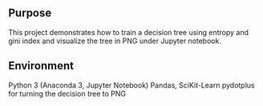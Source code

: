## Purpose
This project demonstrates how to train a decision tree using entropy and gini index and visualize the tree in PNG under Jupyter notebook.

## Environment
Python 3 (Anaconda 3, Jupyter Notebook)
Pandas, SciKit-Learn
pydotplus for turning the decision tree to PNG
